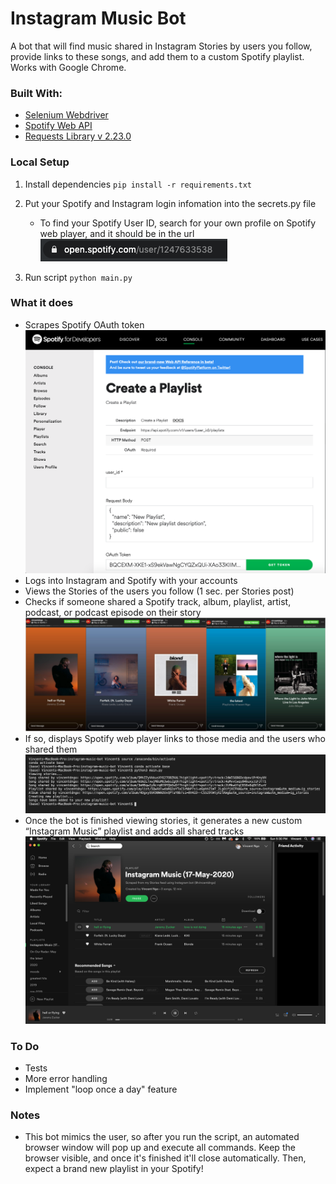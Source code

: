# Instagram Music Bot
A bot that will find music shared in Instagram Stories by users you follow, provide links to these songs, and add them to a custom Spotify playlist. Works with Google Chrome.

### Built With:
* [Selenium Webdriver]
* [Spotify Web API]
* [Requests Library v 2.23.0]

### Local Setup
1) Install dependencies
`pip install -r requirements.txt`

2) Put your Spotify and Instagram login infomation into the secrets.py file
    * To find your Spotify User ID, search for your own profile on Spotify web player, and it should be in the url
    ![alt text](images/spotify_userid.png)

3) Run script
`python main.py`

  [Selenium Webdriver]: <https://www.selenium.dev/documentation/en/webdriver/>
  [Spotify Web API]: <https://developer.spotify.com/documentation/web-api/>
  [Requests Library v 2.23.0]: <https://requests.readthedocs.io/en/master/>

### What it does
* Scrapes Spotify OAuth token
   ![alt text](images/spotify_token_example.png)
* Logs into Instagram and Spotify with your accounts
* Views the Stories of the users you follow (1 sec. per Stories post)
* Checks if someone shared a Spotify track, album, playlist, artist, podcast, or podcast episode on their story
   ![alt text](images/shared_music.png)
* If so, displays Spotify web player links to those media and the users who shared them
   ![alt text](images/bot_output.png)
* Once the bot is finished viewing stories, it generates a new custom “Instagram Music” playlist and adds all shared tracks 
   ![alt text](images/new_playlist.png)

### To Do
* Tests
* More error handling
* Implement "loop once a day" feature

### Notes
* This bot mimics the user, so after you run the script, an automated browser window will pop up and execute all commands. Keep the browser visible, and once it's finished it'll close automatically. Then, expect a brand new playlist in your Spotify!

